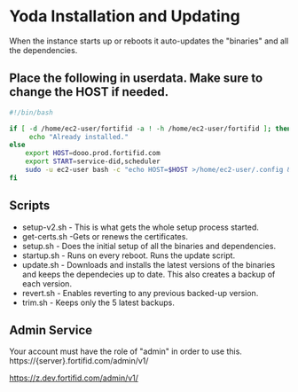 # Yoda Installation and Updating


When the instance starts up or reboots it auto-updates the "binaries" and all the dependencies.

## Place the following in userdata. Make sure to change the HOST if needed.
```bash 
#!/bin/bash

if [ -d /home/ec2-user/fortifid -a ! -h /home/ec2-user/fortifid ]; then
     echo "Already installed."
else 
    export HOST=dooo.prod.fortifid.com
    export START=service-did,scheduler
    sudo -u ec2-user bash -c "echo HOST=$HOST >/home/ec2-user/.config && echo START=$START >/home/ec2-user/.config && curl https://i.dev.fortifid.com/data/od7kTXfGxDax/setup-v2.sh | sh"
fi
```

## Scripts
* setup-v2.sh - This is what gets the whole setup process started.
* get-certs.sh -Gets or renews the certificates.
* setup.sh - Does the initial setup of all the binaries and dependencies.
* startup.sh - Runs on every reboot. Runs the update script.
* update.sh - Downloads and installs the latest versions of the binaries and keeps the dependecies up to date. This also creates a backup of each version.
* revert.sh - Enables reverting to any previous backed-up version.
* trim.sh - Keeps only the 5 latest backups.

## Admin Service

Your account must have the role of "admin" in order to use this.
https://{server}.fortifid.com/admin/v1/

https://z.dev.fortifid.com/admin/v1/

